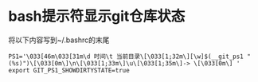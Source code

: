 # bash提示符显示git仓库状态
将以下内容写到~/.bashrc的末尾

	PS1='\033[46m\033[31m\d 时间\t 当前目录\[\033[1;32m\][\w]$(__git_ps1 "(%s)")\[\033[0m\]\n\[\033[1;33m\]\u\[\033[1;35m\]-> \[\033[0m\] '
	export GIT_PS1_SHOWDIRTYSTATE=true
